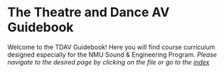 # The Theatre and Dance AV Guidebook
Welcome to the TDAV Guidebook! Here you will find course curriculum designed especially for the NMU Sound & Engineering Program. 
*Please navigate to the desired page by clicking on the file or go to the [index](index.md)*
